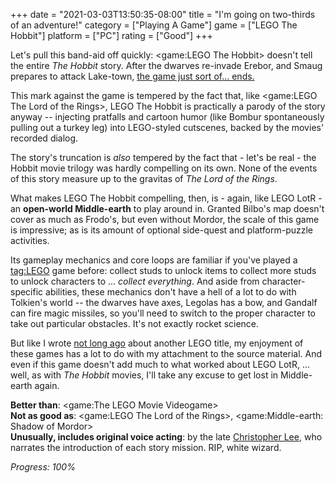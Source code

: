 +++
date = "2021-03-03T13:50:35-08:00"
title = "I'm going on two-thirds of an adventure!"
category = ["Playing A Game"]
game = ["LEGO The Hobbit"]
platform = ["PC"]
rating = ["Good"]
+++

Let's pull this band-aid off quickly: <game:LEGO The Hobbit> doesn't tell the entire <i>The Hobbit</i> story.  After the dwarves re-invade Erebor, and Smaug prepares to attack Lake-town, <a href="https://en.wikipedia.org/wiki/Lego_The_Hobbit_(video_game)#Cancelled_The_Battle_of_the_Five_Armies_DLC">the game just sort of... ends.</a>

This mark against the game is tempered by the fact that, like <game:LEGO The Lord of the Rings>, LEGO The Hobbit is practically a parody of the story anyway -- injecting pratfalls and cartoon humor (like Bombur spontaneously pulling out a turkey leg) into LEGO-styled cutscenes, backed by the movies' recorded dialog.

The story's truncation is <i>also</i> tempered by the fact that - let's be real - the Hobbit movie trilogy was hardly compelling on its own.  None of the events of this story measure up to the gravitas of <i>The Lord of the Rings</i>.

What makes LEGO The Hobbit compelling, then, is - again, like LEGO LotR - an <b>open-world Middle-earth</b> to play around in.  Granted Bilbo's map doesn't cover as much as Frodo's, but even without Mordor, the scale of this game is impressive; as is its amount of optional side-quest and platform-puzzle activities.

Its gameplay mechanics and core loops are familiar if you've played a <tag:LEGO> game before: collect studs to unlock items to collect more studs to unlock characters to ... <i>collect everything</i>.  And aside from character-specific abilities, these mechanics don't have a hell of a lot to do with Tolkien's world -- the dwarves have axes, Legolas has a bow, and Gandalf can fire magic missiles, so you'll need to switch to the proper character to take out particular obstacles.  It's not exactly rocket science.

But like I wrote [not long ago](%site.BaseURL%2020/11/27/go-go-power-ninja/) about another LEGO title, my enjoyment of these games has a lot to do with my attachment to the source material.  And even if this game doesn't add much to what worked about LEGO LotR, ... well, as with <i>The Hobbit</i> movies, I'll take any excuse to get lost in Middle-earth again.

<b>Better than</b>: <game:The LEGO Movie Videogame>  
<b>Not as good as</b>: <game:LEGO The Lord of the Rings>, <game:Middle-earth: Shadow of Mordor>  
<b>Unusually, includes original voice acting</b>: by the late <a href="https://www.imdb.com/name/nm0000489/">Christopher Lee</a>, who narrates the introduction of each story mission.  RIP, white wizard.

<i>Progress: 100\%</i>
